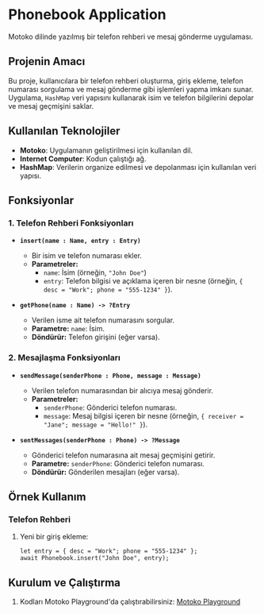 # Phonebook Application

Motoko dilinde yazılmış bir telefon rehberi ve mesaj gönderme uygulaması.

## Projenin Amacı
Bu proje, kullanıcılara bir telefon rehberi oluşturma, giriş ekleme, telefon numarası sorgulama ve mesaj gönderme gibi işlemleri yapma imkanı sunar. Uygulama, `HashMap` veri yapısını kullanarak isim ve telefon bilgilerini depolar ve mesaj geçmişini saklar.

## Kullanılan Teknolojiler
- **Motoko**: Uygulamanın geliştirilmesi için kullanılan dil.
- **Internet Computer**: Kodun çalıştığı ağ.
- **HashMap**: Verilerin organize edilmesi ve depolanması için kullanılan veri yapısı.

## Fonksiyonlar
### 1. Telefon Rehberi Fonksiyonları
- **`insert(name : Name, entry : Entry)`**
  - Bir isim ve telefon numarası ekler.
  - **Parametreler:**
    - `name`: İsim (örneğin, `"John Doe"`)
    - `entry`: Telefon bilgisi ve açıklama içeren bir nesne (örneğin, `{ desc = "Work"; phone = "555-1234" }`).

- **`getPhone(name : Name) -> ?Entry`**
  - Verilen isme ait telefon numarasını sorgular.
  - **Parametre:** `name`: İsim.
  - **Döndürür:** Telefon girişini (eğer varsa).

### 2. Mesajlaşma Fonksiyonları
- **`sendMessage(senderPhone : Phone, message : Message)`**
  - Verilen telefon numarasından bir alıcıya mesaj gönderir.
  - **Parametreler:**
    - `senderPhone`: Gönderici telefon numarası.
    - `message`: Mesaj bilgisi içeren bir nesne (örneğin, `{ receiver = "Jane"; message = "Hello!" }`).

- **`sentMessages(senderPhone : Phone) -> ?Message`**
  - Gönderici telefon numarasına ait mesaj geçmişini getirir.
  - **Parametre:** `senderPhone`: Gönderici telefon numarası.
  - **Döndürür:** Gönderilen mesajları (eğer varsa).

## Örnek Kullanım
### Telefon Rehberi
1. Yeni bir giriş ekleme:
   ```motoko
   let entry = { desc = "Work"; phone = "555-1234" };
   await Phonebook.insert("John Doe", entry);
## Kurulum ve Çalıştırma
1. Kodları Motoko Playground'da çalıştırabilirsiniz: [Motoko Playground]([https://m7sm4-2iaaa-aaaab-qabra-cai.ic0.app/](https://m7sm4-2iaaa-aaaab-qabra-cai.raw.ic0.app/?tag=1214004840))
